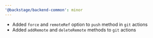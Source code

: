 ```yaml
---
'@backstage/backend-common': minor
---
```


- Added `force` and `remoteRef` option to `push` method in `git` actions
- Added `addRemote` and `deleteRemote` methods to `git` actions
